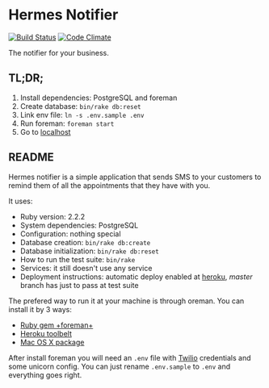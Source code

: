 # Hermes Notifier
[![Build Status](https://travis-ci.org/current/hermes.svg?branch=master)](https://travis-ci.org/current/hermes)
[![Code Climate](https://codeclimate.com/github/current/hermes/badges/gpa.svg)](https://codeclimate.com/github/current/hermes)

The notifier for your business.

## TL;DR;

1. Install dependencies: PostgreSQL and foreman
2. Create database: `bin/rake db:reset`
3. Link env file: `ln -s .env.sample .env`
4. Run foreman: `foreman start`
5. Go to [localhost](localhost:3000)

## README

Hermes notifier is a simple application that sends SMS to your customers to
remind them of all the appointments that they have with you.

It uses:

* Ruby version: 2.2.2
* System dependencies: PostgreSQL
* Configuration: nothing special
* Database creation: `bin/rake db:create`
* Database initialization: `bin/rake db:reset`
* How to run the test suite: `bin/rake`
* Services: it still doesn't use any service
* Deployment instructions: automatic deploy enabled at
[heroku](https://hermes-notifier.herokuapp.com/), _master_ branch has just to
pass at test suite

The prefered way to run it at your machine is through oreman. You can install
it by 3 ways:

- [Ruby gem +foreman+](https://rubygems.org/gems/foreman)
- [Heroku toolbelt](https://toolbelt.heroku.com/)
- [Mac OS X package](http://assets.foreman.io/foreman/foreman.pkg)

After install foreman you will need an `.env` file with
[Twilio](https://www.twilio.com/) credentials and some unicorn config. You can
just rename `.env.sample` to `.env` and everything goes right.
